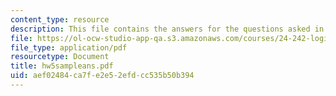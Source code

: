 ```yaml
---
content_type: resource
description: This file contains the answers for the questions asked in homework 5.
file: https://ol-ocw-studio-app-qa.s3.amazonaws.com/courses/24-242-logic-ii-spring-2004/aef02484ca7fe2e52efdcc535b50b394_hw5sampleans.pdf
file_type: application/pdf
resourcetype: Document
title: hw5sampleans.pdf
uid: aef02484-ca7f-e2e5-2efd-cc535b50b394
---
```

